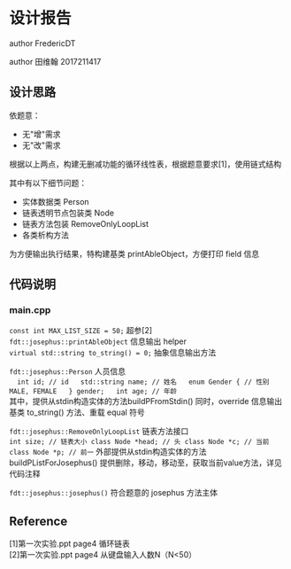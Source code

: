 # 设计报告

author FredericDT

author 田维翰 2017211417

## 设计思路

依题意：
- 无"增"需求
- 无"改"需求

根据以上两点，构建无删减功能的循环线性表，根据题意要求[1]，使用链式结构

其中有以下细节问题：

- 实体数据类 Person
- 链表透明节点包装类 Node
- 链表方法包装 RemoveOnlyLoopList
- 各类析构方法

为方便输出执行结果，特构建基类 printAbleObject，方便打印 field 信息

## 代码说明
### main.cpp  
`const int MAX_LIST_SIZE = 50;` 超参[2]  
`fdt::josephus::printAbleObject` 信息输出 helper  
    `virtual std::string to_string() = 0;` 抽象信息输出方法

`fdt::josephus::Person` 人员信息  
    ```  
    int id; // id  
    std::string name; // 姓名  
    enum Gender { // 性别  
        MALE, FEMALE  
    } gender;  
    int age; // 年龄  
    ```  
    其中，提供从stdin构造实体的方法buildPFromStdin()
    同时，override 信息输出基类 to_string() 方法、重载 equal 符号

`fdt::josephus::RemoveOnlyLoopList` 链表方法接口  
    ```
    int size; // 链表大小
    class Node *head; // 头
    class Node *c; // 当前
    class Node *p; // 前一
    ```
    外部提供从stdin构造实体的方法buildPListForJosephus()
    提供删除，移动，移动至，获取当前value方法，详见代码注释
    
`fdt::josephus::josephus()` 符合题意的 josephus 方法主体
## Reference
[1]第一次实验.ppt page4 循环链表  
[2]第一次实验.ppt page4 从键盘输入人数N（N<50）

